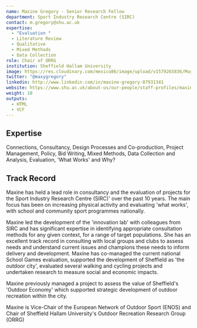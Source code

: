 ```yaml
---
name: Maxine Gregory - Senior Research Fellow
department: Sport Industry Research Centre (SIRC)
contact: m.gregory@shu.ac.uk
expertise:
  - "Evaluation "
  - Literature Review
  - Qualitative
  - Mixed Methods
  - Data Collection
role: Chair of ORRG
institution: Sheffield Hallam University
image: https://res.cloudinary.com/mexico86/image/upload/v1579265836/Mug%20Shots/Maxine_Gregory_122943_p8eugc.jpg
twitter: "@maxygregory"
linkedin: http://www.linkedin.com/in/maxine-gregory-87931341
website: https://www.shu.ac.uk/about-us/our-people/staff-profiles/maxine-gregory
weight: 10
outputs:
  - HTML
  - VCF
---
```

## Expertise

Connections, Consultancy, Design Processes and Co-production, Project Management, Policy, Bid Writing, Mixed Methods, Data Collection and Analysis, Evaluation, 'What Works' and Why?

## Track Record

Maxine has held a lead role in consultancy and the evaluation of projects for the Sport Industry Research Centre (SIRC)' over the past 10 years. The main focus has been on increasing physical activity and evaluating 'what works', with school and community sport programmes nationally. 

Maxine led the development of the 'innovation lab' with colleagues from SIRC and has significant expertise in identifying appropriate consultation methods for any given context, for a range of  target populations. She has an excellent track record in consulting with local groups and clubs to assess needs and understand current issues and champions these needs to inform delivery and development.  Maxine has co-managed the current national School Games evaluation, supported the development of Sheffield as 'the outdoor city', evaluated several walking and cycling projects and undertaken research to measure social and economic impacts.

Maxine previously managed a project to assess the value of Sheffield's 'Outdoor Economy' which supported strategic development of outdoor recreation within the city.  

Maxine is Vice-Chair of the European Network of Outdoor Sport (ENOS) and Chair of Sheffield Hallam University's Outdoor Recreation Research Group (ORRG)